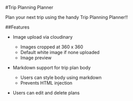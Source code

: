 #Trip Planning Planner

Plan your next trip using the handy Trip Planning Planner!!

##Features

* Image upload via cloudinary
  * Images cropped at 360 x 360
  * Default white image if none uploaded
  * Image preview

* Markdown support for trip plan body
  * Users can style body using markdown
  * Prevents HTML injection

* Users can edit and delete plans
